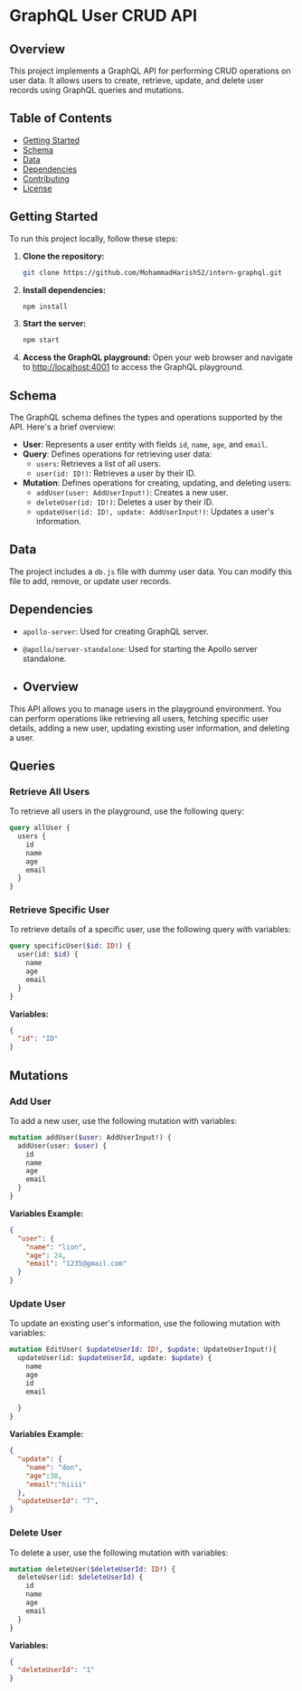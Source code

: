 # GraphQL User CRUD API

## Overview

This project implements a GraphQL API for performing CRUD operations on user data. It allows users to create, retrieve, update, and delete user records using GraphQL queries and mutations.

## Table of Contents

- [Getting Started](#getting-started)
- [Schema](#schema)
- [Data](#data)
- [Dependencies](#dependencies)
- [Contributing](#contributing)
- [License](#license)

## Getting Started

To run this project locally, follow these steps:

1. **Clone the repository:**
    ```bash
    git clone https://github.com/MohammadHarish52/intern-graphql.git
    ```

2. **Install dependencies:**
    ```bash
    npm install
    ```

3. **Start the server:**
    ```bash
    npm start
    ```

4. **Access the GraphQL playground:**
    Open your web browser and navigate to [http://localhost:4001](http://localhost:4001) to access the GraphQL playground.

## Schema

The GraphQL schema defines the types and operations supported by the API. Here's a brief overview:

- **User**: Represents a user entity with fields `id`, `name`, `age`, and `email`.
- **Query**: Defines operations for retrieving user data:
    - `users`: Retrieves a list of all users.
    - `user(id: ID!)`: Retrieves a user by their ID.
- **Mutation**: Defines operations for creating, updating, and deleting users:
    - `addUser(user: AddUserInput!)`: Creates a new user.
    - `deleteUser(id: ID!)`: Deletes a user by their ID.
    - `updateUser(id: ID!, update: AddUserInput!)`: Updates a user's information.

## Data

The project includes a `db.js` file with dummy user data. You can modify this file to add, remove, or update user records.

## Dependencies

- `apollo-server`: Used for creating GraphQL server.
- `@apollo/server-standalone`: Used for starting the Apollo server standalone.

- ## Overview
This API allows you to manage users in the playground environment. You can perform operations like retrieving all users, fetching specific user details, adding a new user, updating existing user information, and deleting a user.

## Queries

### Retrieve All Users
To retrieve all users in the playground, use the following query:

```graphql
query allUser {
  users {
    id
    name
    age
    email
  }
}
```

### Retrieve Specific User
To retrieve details of a specific user, use the following query with variables:

```graphql
query specificUser($id: ID!) {
  user(id: $id) {
    name
    age
    email
  }
}
```
**Variables:**
```json
{
  "id": "ID"
}
```

## Mutations

### Add User
To add a new user, use the following mutation with variables:

```graphql
mutation addUser($user: AddUserInput!) {
  addUser(user: $user) {
    id
    name
    age
    email
  }
}
```
**Variables Example:**
```json
{
  "user": {
    "name": "lion",
    "age": 24,
    "email": "1235@gmail.com"
  }
}
```

### Update User
To update an existing user's information, use the following mutation with variables:

```graphql
mutation EditUser( $updateUserId: ID!, $update: UpdateUserInput!){
  updateUser(id: $updateUserId, update: $update) {
    name
    age
    id
    email
    
  }
}
```
**Variables Example:**
```json
{ 
  "update": {
    "name": "don",
    "age":30,
    "email":"hiiii"
  },
  "updateUserId": "7", 
}
```

### Delete User
To delete a user, use the following mutation with variables:

```graphql
mutation deleteUser($deleteUserId: ID!) {
  deleteUser(id: $deleteUserId) {
    id
    name
    age
    email
  }
}
```
**Variables:**
```json
{
  "deleteUserId": "1"
}
```
